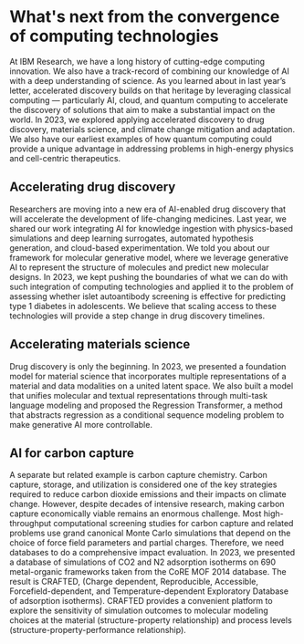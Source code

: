 # What's next from the convergence of computing technologies
At IBM Research, we have a long history of cutting-edge computing innovation. We also have a track-record of combining our knowledge of AI with a deep understanding of science. As you learned about in last year’s letter, accelerated discovery builds on that heritage by leveraging classical computing — particularly AI, cloud, and quantum computing to accelerate the discovery of solutions that aim to make a substantial impact on the world. In 2023, we explored applying accelerated discovery to drug discovery, materials science, and climate change mitigation and adaptation. We also have our earliest examples of how quantum computing could provide a unique advantage in addressing problems in high-energy physics and cell-centric therapeutics.

## Accelerating drug discovery
Researchers are moving into a new era of AI-enabled drug discovery that will accelerate the development of life-changing medicines. Last year, we shared our work integrating AI for knowledge ingestion with physics-based simulations and deep learning surrogates, automated hypothesis generation, and cloud-based experimentation. We told you about our framework for molecular generative model, where we leverage generative AI to represent the structure of molecules and predict new molecular designs. In 2023, we kept pushing the boundaries of what we can do with such integration of computing technologies and applied it to the problem of assessing whether islet autoantibody screening is effective for predicting type 1 diabetes in adolescents. We believe that scaling access to these technologies will provide a step change in drug discovery timelines.

## Accelerating materials science
Drug discovery is only the beginning. In 2023, we presented a foundation model for material science that incorporates multiple representations of a material and data modalities on a united latent space. We also built a model that unifies molecular and textual representations through multi-task language modeling and proposed the Regression Transformer, a method that abstracts regression as a conditional sequence modeling problem to make generative AI more controllable.

## AI for carbon capture
A separate but related example is carbon capture chemistry. Carbon capture, storage, and utilization is considered one of the key strategies required to reduce carbon dioxide emissions and their impacts on climate change. However, despite decades of intensive research, making carbon capture economically viable remains an enormous challenge. Most high-throughput computational screening studies for carbon capture and related problems use grand canonical Monte Carlo simulations that depend on the choice of force field parameters and partial charges. Therefore, we need databases to do a comprehensive impact evaluation. In 2023, we presented a database of simulations of CO2 and N2 adsorption isotherms on 690 metal-organic frameworks taken from the CoRE MOF 2014 database. The result is CRAFTED, (Charge dependent, Reproducible, Accessible, Forcefield-dependent, and Temperature-dependent Exploratory Database of adsorption isotherms). CRAFTED provides a convenient platform to explore the sensitivity of simulation outcomes to molecular modeling choices at the material (structure-property relationship) and process levels (structure-property-performance relationship).